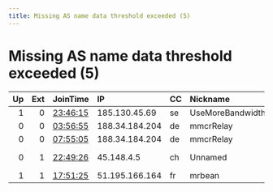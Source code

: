 ```yaml
---
title: Missing AS name data threshold exceeded (5)
---
```


# Missing AS name data threshold exceeded (5)

|   Up |   Ext | JoinTime                                                                                            | IP             | CC   | Nickname         |   ORp |   Dirp | Version    | Contact                         | OS    |   eFamMembers |
|-----:|------:|:----------------------------------------------------------------------------------------------------|:---------------|:-----|:-----------------|------:|-------:|:-----------|:--------------------------------|:------|--------------:|
|    1 |     0 | [23:46:15](https://metrics.torproject.org/rs.html#details/8FF3F0F317A349C031B096140CB10B764E86DEE1) | 185.130.45.69  | se   | UseMoreBandwidth |   443 |     80 | 0.3.5.12   | admin@kremlin.ru                | Linux |             1 |
|    0 |     0 | [03:56:55](https://metrics.torproject.org/rs.html#details/CC999D73221E23E4390213061F422850DEB13854) | 188.34.184.204 | de   | mmcrRelay        |  9001 |      0 | 0.4.4.6    | None                            | Linux |             1 |
|    0 |     0 | [07:55:05](https://metrics.torproject.org/rs.html#details/821F70EB30115EA89F6288452E061D19D9205DC1) | 188.34.184.204 | de   | mmcrRelay        |  9001 |      0 | 0.4.4.6    | mmmovement2021@gmail.com        | Linux |             1 |
|    0 |     1 | [22:49:26](https://metrics.torproject.org/rs.html#details/C635EBC282E2E11475C01F1C1FD7954918A89B38) | 45.148.4.5     | ch   | Unnamed          |   993 |      0 | 0.4.5.5-rc | rany &lt;rany2@riseup.net&gt;   | Linux |             1 |
|    1 |     1 | [17:51:25](https://metrics.torproject.org/rs.html#details/F954C43655A7620EC19A90E270C493E09F5E2F18) | 51.195.166.164 | fr   | mrbean           |   443 |     80 | 0.4.2.7    | tor-exit.aureal &lt;at&gt; simp | Linux |             1 |
